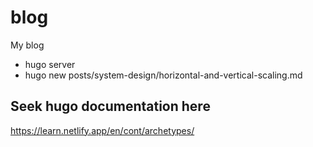 # blog
My blog

- hugo server
- hugo new posts/system-design/horizontal-and-vertical-scaling.md

## Seek hugo documentation here

https://learn.netlify.app/en/cont/archetypes/
